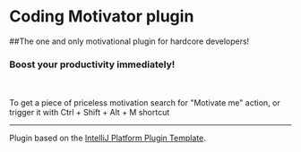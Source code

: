 # Coding Motivator plugin

<!-- Plugin description -->
##The one and only motivational plugin for hardcore developers!
### Boost your productivity immediately!
<br>
<br>
To get a piece of priceless motivation search for "Motivate me" action, or trigger it with Ctrl + Shift + Alt + M shortcut
<!-- Plugin description end -->

---
Plugin based on the [IntelliJ Platform Plugin Template][template].

[template]: https://github.com/JetBrains/intellij-platform-plugin-template
